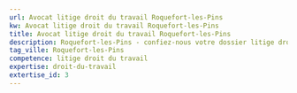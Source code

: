 ```yaml
---
url: Avocat litige droit du travail Roquefort-les-Pins
kw: Avocat litige droit du travail Roquefort-les-Pins
title: Avocat litige droit du travail Roquefort-les-Pins
description: Roquefort-les-Pins - confiez-nous votre dossier litige droit du travail
tag_ville: Roquefort-les-Pins
competence: litige droit du travail
expertise: droit-du-travail
extertise_id: 3
---
```

